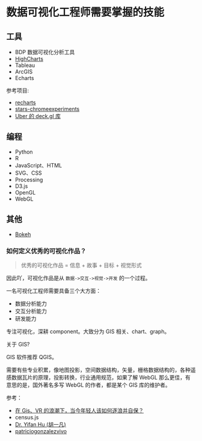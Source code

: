 # 数据可视化工程师需要掌握的技能

## 工具

- BDP 数据可视化分析工具
- [HighCharts](https://www.highcharts.com/)
- Tableau
- ArcGIS
- Echarts

参考项目:

- [recharts](https://github.com/recharts/recharts)
- [stars-chromeexperiments](http://stars.chromeexperiments.com/)
- [Uber 的 deck.gl 库](http://deck.gl/#/examples/overview)

## 编程

- Python
- R
- JavaScript、HTML
- SVG、CSS
- Processing
- D3.js
- OpenGL
- WebGL

## 其他

- [Bokeh](https://github.com/bokeh/bokeh)

### 如何定义优秀的可视化作品？

> 优秀的可视化作品 = 信息 + 故事 + 目标 + 视觉形式

因此吖，可视化作品是从 `数据->交互->视觉->开发` 的一个过程。

一名可视化工程师需要具备三个大方面：

- 数据分析能力
- 交互分析能力
- 研发能力

专注可视化，深耕 component。大致分为 GIS 相关、chart、graph。

关于 GIS? 

GIS 软件推荐 QGIS。

需要有些专业积累，像地图投影，空间数据结构，矢量，栅格数据结构的，各种遥感数据瓦片的原理，投影转换，行业通用规范，如果了解 WebGL 那么更佳，有意思的是，国外著名多写 WebGL 的作者，都是某个 GIS 库的维护者。

参考：

- [在 Gis、VR 的浪潮下，当今年轻人该如何逐浪并自保？](https://www.zhihu.com/question/38825848)
- census.js
- [Dr. Yifan Hu (胡一凡)](http://yifanhu.net/)
- [patriciogonzalezvivo](http://patriciogonzalezvivo.com/)
